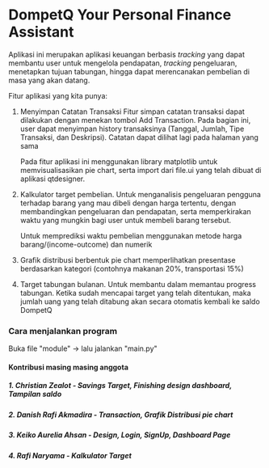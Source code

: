 # DompetQ Your Personal Finance Assistant

Aplikasi ini merupakan aplikasi keuangan berbasis *tracking* yang dapat membantu user untuk mengelola pendapatan, *tracking* pengeluaran, menetapkan tujuan tabungan, hingga dapat merencanakan pembelian di masa yang akan datang.

Fitur aplikasi yang kita punya:

1. Menyimpan Catatan Transaksi
    Fitur simpan catatan transaksi dapat dilakukan dengan menekan tombol Add Transaction. Pada bagian ini, user dapat menyimpan history transaksinya (Tanggal, Jumlah, Tipe Transaksi, dan Deskripsi). Catatan dapat dilihat lagi pada halaman yang sama
    
    Pada fitur aplikasi ini menggunakan library matplotlib untuk memvisualisasikan pie chart, serta import dari file.ui yang telah dibuat di aplikasi qtdesigner.
    
2. Kalkulator target pembelian. Untuk menganalisis pengeluaran pengguna terhadap barang yang mau dibeli dengan harga tertentu, dengan membandingkan pengeluaran dan pendapatan, serta memperkirakan waktu yang mungkin bagi user untuk membeli barang tersebut.

    Untuk memprediksi waktu pembelian menggunakan metode harga barang/(income-outcome) dan numerik

3. Grafik distribusi berbentuk pie chart memperlihatkan presentase berdasarkan kategori (contohnya makanan 20%, transportasi 15%) 

4. Target tabungan bulanan. Untuk membantu dalam memantau progress tabungan. Ketika sudah mencapai target yang telah ditentukan, maka jumlah uang yang telah ditabung akan secara otomatis kembali ke saldo DompetQ

### Cara menjalankan program
Buka file "module" -> lalu jalankan "main.py"




#### Kontribusi masing masing anggota 
##### 1. Christian Zealot - Savings Target, Finishing design dashboard, Tampilan saldo
##### 2. Danish Rafi Akmadira - Transaction, Grafik Distribusi pie chart
##### 3. Keiko Aurelia Ahsan - Design, Login, SignUp, Dashboard Page
##### 4. Rafi Naryama - Kalkulator Target



